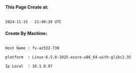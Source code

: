 
   
#### This Page Create at:

```bash

2024-11-15 - 21:40:39 UTC

```

#### Create By Machine:

```bash

Host Name : fv-az532-738

platform  : Linux-6.5.0-1025-azure-x86_64-with-glibc2.35

Ip Local  : 10.1.0.97

```

